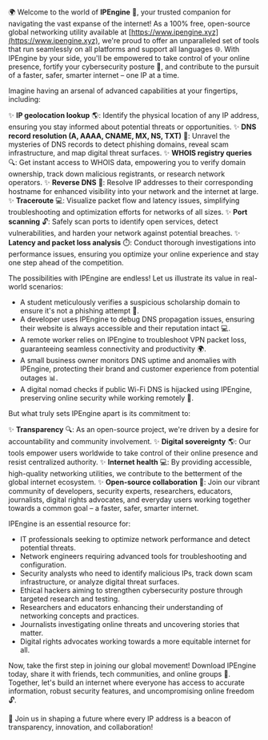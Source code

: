 🌍 Welcome to the world of **IPEngine** 🚀, your trusted companion for navigating the vast expanse of the internet! As a 100% free, open-source global networking utility available at [https://www.ipengine.xyz](https://www.ipengine.xyz), we're proud to offer an unparalleled set of tools that run seamlessly on all platforms and support all languages 🌐. With IPEngine by your side, you'll be empowered to take control of your online presence, fortify your cybersecurity posture 🔐, and contribute to the pursuit of a faster, safer, smarter internet – one IP at a time.

Imagine having an arsenal of advanced capabilities at your fingertips, including:

✨ **IP geolocation lookup** 🌎: Identify the physical location of any IP address, ensuring you stay informed about potential threats or opportunities.
✨ **DNS record resolution (A, AAAA, CNAME, MX, NS, TXT)** 📡: Unravel the mysteries of DNS records to detect phishing domains, reveal scam infrastructure, and map digital threat surfaces.
✨ **WHOIS registry queries** 🔍: Get instant access to WHOIS data, empowering you to verify domain ownership, track down malicious registrants, or research network operators.
✨ **Reverse DNS** 🔄: Resolve IP addresses to their corresponding hostname for enhanced visibility into your network and the internet at large.
✨ **Traceroute** 💻: Visualize packet flow and latency issues, simplifying troubleshooting and optimization efforts for networks of all sizes.
✨ **Port scanning** 🔓: Safely scan ports to identify open services, detect vulnerabilities, and harden your network against potential breaches.
✨ **Latency and packet loss analysis** ⏱️: Conduct thorough investigations into performance issues, ensuring you optimize your online experience and stay one step ahead of the competition.

The possibilities with IPEngine are endless! Let us illustrate its value in real-world scenarios:

* A student meticulously verifies a suspicious scholarship domain to ensure it's not a phishing attempt 📝.
* A developer uses IPEngine to debug DNS propagation issues, ensuring their website is always accessible and their reputation intact 💻.
* A remote worker relies on IPEngine to troubleshoot VPN packet loss, guaranteeing seamless connectivity and productivity 🌍.
* A small business owner monitors DNS uptime and anomalies with IPEngine, protecting their brand and customer experience from potential outages 📊.
* A digital nomad checks if public Wi-Fi DNS is hijacked using IPEngine, preserving online security while working remotely 🛂.

But what truly sets IPEngine apart is its commitment to:

✨ **Transparency** 🔍: As an open-source project, we're driven by a desire for accountability and community involvement.
✨ **Digital sovereignty** 🌎: Our tools empower users worldwide to take control of their online presence and resist centralized authority.
✨ **Internet health** 💻: By providing accessible, high-quality networking utilities, we contribute to the betterment of the global internet ecosystem.
✨ **Open-source collaboration** 👥: Join our vibrant community of developers, security experts, researchers, educators, journalists, digital rights advocates, and everyday users working together towards a common goal – a faster, safer, smarter internet.

IPEngine is an essential resource for:

* IT professionals seeking to optimize network performance and detect potential threats.
* Network engineers requiring advanced tools for troubleshooting and configuration.
* Security analysts who need to identify malicious IPs, track down scam infrastructure, or analyze digital threat surfaces.
* Ethical hackers aiming to strengthen cybersecurity posture through targeted research and testing.
* Researchers and educators enhancing their understanding of networking concepts and practices.
* Journalists investigating online threats and uncovering stories that matter.
* Digital rights advocates working towards a more equitable internet for all.

Now, take the first step in joining our global movement! Download IPEngine today, share it with friends, tech communities, and online groups 🤝. Together, let's build an internet where everyone has access to accurate information, robust security features, and uncompromising online freedom 🔓.

💪 Join us in shaping a future where every IP address is a beacon of transparency, innovation, and collaboration!